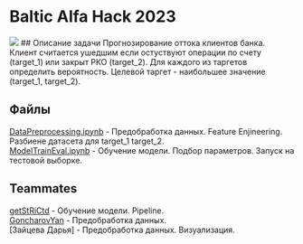 # Baltic Alfa Hack 2023
<img src='https://top20brands.ru/userfiles/%D0%B0%D0%BB%D1%8C%D1%84%D0%B0_1.png'>  
## Описание задачи
Прогнозирование оттока клиентов банка. Клиент считается ушедшим если остуствуют операции по счету (target_1) или закрыт РКО (target_2).  
Для каждого из таргетов определить вероятность.  
Целевой таргет - наибольшее значение (target_1, target_2).  

## Файлы
[DataPreprocessing.ipynb](https://github.com/getStRiCtd/hack_alfa/blob/main/DataPreprocessing.ipynb) - Предобработка данных. Feature Enjineering. Разбиене датасета для target_1 target_2.  
[ModelTrainEval.ipynb](https://github.com/getStRiCtd/hack_alfa/blob/main/ModelTrainEval.ipynb) - Обучение модели. Подбор параметров. Запуск на тестовой выборке. 

## Teammates
[getStRiCtd](https://github.com/getStRiCtd) - Обучение модели. Pipeline.  
[GoncharovYan](https://github.com/GoncharovYan) - Предобработка данных.  
[Зайцева Дарья] - Предобработка данных. Визуализация.

